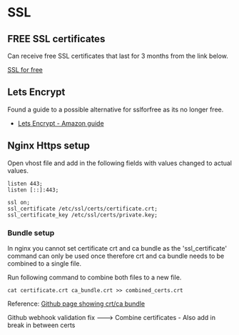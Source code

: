 # SSL

## FREE SSL certificates

Can receive free SSL certificates that last for 3 months from the link below.

[SSL for free](https://www.sslforfree.com)

## Lets Encrypt

Found a guide to a possible alternative for sslforfree as its no longer free.

- [Lets Encrypt - Amazon guide](https://hackernoon.com/easy-lets-encrypt-certificates-on-aws-79387767830b)

## Nginx Https setup

Open vhost file and add in the following fields with values changed to actual values.

```
listen 443;
listen [::]:443;

ssl on;
ssl_certificate /etc/ssl/certs/certificate.crt;
ssl_certificate_key /etc/ssl/certs/private.key;
```

### Bundle setup

In nginx you cannot set certificate crt and ca bundle as the 'ssl_certificate' command can only be used once therefore crt and ca bundle needs to be combined to a single file.

Run following command to combine both files to a new file.

```
cat certificate.crt ca_bundle.crt >> combined_certs.crt
```

Reference: [Github page showing crt/ca bundle](https://gist.github.com/singhabhinav/132b8196abac026b43fa)

Github webhook validation fix ---> Combine certificates - Also add in break in between certs
